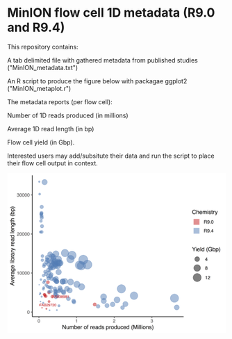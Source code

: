# MinION flow cell 1D metadata (R9.0 and R9.4) 

This repository contains:

A tab delimited file with gathered metadata from published studies ("MinION_metadata.txt")

An R script to produce the figure below with packagae ggplot2 ("MinION_metaplot.r")

The metadata reports (per flow cell):

Number of 1D reads produced (in millions)

Average 1D read length (in bp)

Flow cell yield (in Gbp).

Interested users may add/subsitute their data and run the script to place their flow cell output in context.

![Screenshot](MinION_metaplot.png)
